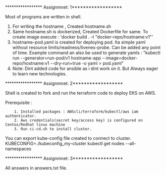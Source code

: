***************** Assignmnet: 1******************

Most of programs are written in shell.
1. For writing the hostname , Created hostname.sh
2. Same hostname.sh is dockerized, Created Dockerfile for same. To create image execute : 'docker build . -t "docker-repo/hostname:v1"'
3. hostname-pod.yaml is created for deploying pod. Ita simple yaml without resource limits/readness/livenes-probe. Can be added any point of time. Example command an also be used to generate yamls : "kubectl run --generator=run-pod/v1 hostname-app --image=docker-repo/hostname:v1 --dry-run=true -o yaml > pod.yaml"
4. Note: Dint added code for ansible as i dint work on it. But Always eager to learn new technologies.


***************** Assignmnet: 2******************

Shell is created to fork and run the terraform code to deploy EKS on AWS. 

Prerequisite : 

        1. Installed packages : AWScli/terraform/kubectl/aws iam authenticator.
        2. Aws credentials(secret key/access key) is configured on Centos/Redhat linux machine 
        3. Run ci-cd.sh to install cluster.
    
   You can export kube-config file created to connect to cluster.
   KUBECONFIG=./kubeconfig_my-cluster kubectl get nodes --all-namespaces
   
 ***************** Assignmnet: 3******************
 
 All answers in answers.txt file.
